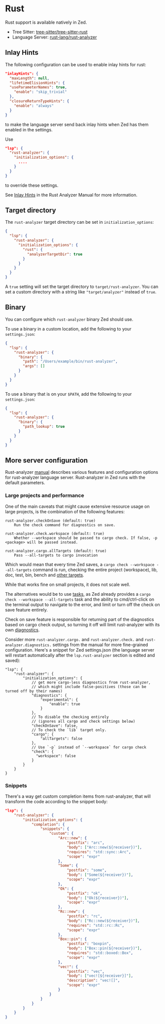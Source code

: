 # Rust

Rust support is available natively in Zed.

- Tree Sitter: [tree-sitter/tree-sitter-rust](https://github.com/tree-sitter/tree-sitter-rust)
- Language Server: [rust-lang/rust-analyzer](https://github.com/rust-lang/rust-analyzer)

<!--
TBD: Polish Rust Docs. Zed is a good rust editor, good Rust docs make it look like we care about Rust (we do!)
TBD: Users may not know what inlayHints, don't start there.
TBD: Provide explicit examples not just `....`
-->

## Inlay Hints

The following configuration can be used to enable inlay hints for rust:

```json
"inlayHints": {
  "maxLength": null,
  "lifetimeElisionHints": {
  "useParameterNames": true,
    "enable": "skip_trivial"
  },
  "closureReturnTypeHints": {
    "enable": "always"
  }
}
```

to make the language server send back inlay hints when Zed has them enabled in the settings.

Use

```json
"lsp": {
  "rust-analyzer": {
    "initialization_options": {
      ....
    }
  }
}
```

to override these settings.

See [Inlay Hints](https://rust-analyzer.github.io/manual.html#inlay-hints) in the Rust Analyzer Manual for more information.

## Target directory

The `rust-analyzer` target directory can be set in `initialization_options`:

```json
{
  "lsp": {
    "rust-analyzer": {
      "initialization_options": {
        "rust": {
          "analyzerTargetDir": true
        }
      }
    }
  }
}
```

A `true` setting will set the target directory to `target/rust-analyzer`. You can set a custom directory with a string like `"target/analyzer"` instead of `true`.

## Binary

You can configure which `rust-analyzer` binary Zed should use.

To use a binary in a custom location, add the following to your `settings.json`:

```json
{
  "lsp": {
    "rust-analyzer": {
      "binary": {
        "path": "/Users/example/bin/rust-analyzer",
        "args": []
      }
    }
  }
}
```

To use a binary that is on your `$PATH`, add the following to your `settings.json`:

```json
{
  "lsp": {
    "rust-analyzer": {
      "binary": {
        "path_lookup": true
      }
    }
  }
}
```

## More server configuration

<!--
TBD: Is it possible to specify RUSTFLAGS? https://github.com/zed-industries/zed/issues/14334
-->

Rust-analyzer [manual](https://rust-analyzer.github.io/manual.html) describes various features and configuration options for rust-analyzer language server.
Rust-analyzer in Zed runs with the default parameters.

### Large projects and performance

One of the main caveats that might cause extensive resource usage on large projects, is the combination of the following features:

```
rust-analyzer.checkOnSave (default: true)
    Run the check command for diagnostics on save.
```

```
rust-analyzer.check.workspace (default: true)
    Whether --workspace should be passed to cargo check. If false, -p <package> will be passed instead.
```

```
rust-analyzer.cargo.allTargets (default: true)
    Pass --all-targets to cargo invocation
```

Which would mean that every time Zed saves, a `cargo check --workspace --all-targets` command is run, checking the entire project (workspace), lib, doc, test, bin, bench and [other targets](https://doc.rust-lang.org/cargo/reference/cargo-targets.html).

While that works fine on small projects, it does not scale well.

The alternatives would be to use [tasks](../tasks.md), as Zed already provides a `cargo check --workspace --all-targets` task and the ability to cmd/ctrl-click on the terminal output to navigate to the error, and limit or turn off the check on save feature entirely.

Check on save feature is responsible for returning part of the diagnostics based on cargo check output, so turning it off will limit rust-analyzer with its own [diagnostics](https://rust-analyzer.github.io/manual.html#diagnostics).

Consider more `rust-analyzer.cargo.` and `rust-analyzer.check.` and `rust-analyzer.diagnostics.` settings from the manual for more fine-grained configuration.
Here's a snippet for Zed settings.json (the language server will restart automatically after the `lsp.rust-analyzer` section is edited and saved):

```json5
"lsp": {
    "rust-analyzer": {
        "initialization_options": {
            // get more cargo-less diagnostics from rust-analyzer,
            // which might include false-positives (those can be turned off by their names)
            "diagnostics": {
                "experimental": {
                    "enable": true
                }
            },
            // To disable the checking entirely
            // (ignores all cargo and check settings below)
            "checkOnSave": false,
            // To check the `lib` target only.
            "cargo": {
                "allTargets": false
            },
            // Use `-p` instead of `--workspace` for cargo check
            "check": {
              "workspace": false
            }
        }
    }
}
```

### Snippets

There's a way get custom completion items from rust-analyzer, that will transform the code according to the snippet body:

```json
"lsp": {
    "rust-analyzer": {
        "initialization_options": {
            "completion": {
                "snippets": {
                    "custom": {
                        "Arc::new": {
                            "postfix": "arc",
                            "body": ["Arc::new(${receiver})"],
                            "requires": "std::sync::Arc",
                            "scope": "expr"
                        },
                        "Some": {
                            "postfix": "some",
                            "body": ["Some(${receiver})"],
                            "scope": "expr"
                        },
                        "Ok": {
                            "postfix": "ok",
                            "body": ["Ok(${receiver})"],
                            "scope": "expr"
                        },
                        "Rc::new": {
                            "postfix": "rc",
                            "body": ["Rc::new(${receiver})"],
                            "requires": "std::rc::Rc",
                            "scope": "expr"
                        },
                        "Box::pin": {
                            "postfix": "boxpin",
                            "body": ["Box::pin(${receiver})"],
                            "requires": "std::boxed::Box",
                            "scope": "expr"
                        },
                        "vec!": {
                            "postfix": "vec",
                            "body": ["vec![${receiver}]"],
                            "description": "vec![]",
                            "scope": "expr"
                        }
                    }
                }
            }
        }
    }
}
```
